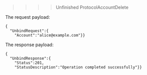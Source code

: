 >>>> Unfinished ProtocolAccountDelete



The request payload:


~~~~
{
  "UnbindRequest":{
    "Account":"alice@example.com"}}
~~~~


The response payload:


~~~~
{
  "UnbindResponse":{
    "Status":201,
    "StatusDescription":"Operation completed successfully"}}
~~~~


